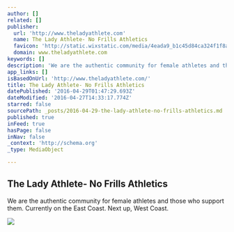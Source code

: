 ```yaml
---
author: []
related: []
publisher:
  url: 'http://www.theladyathlete.com'
  name: The Lady Athlete- No Frills Athletics
  favicon: 'http://static.wixstatic.com/media/4eada9_b1c45d84ca324f1f8a0b0fb886a0cd24.jpg/v1/fill/w_16%2Ch_16%2Clg_1/4eada9_b1c45d84ca324f1f8a0b0fb886a0cd24.jpg'
  domain: www.theladyathlete.com
keywords: []
description: 'We are the authentic community for female athletes and those who support them. Currently on the East Coast. Next up, West Coast.'
app_links: []
isBasedOnUrl: 'http://www.theladyathlete.com/'
title: The Lady Athlete- No Frills Athletics
datePublished: '2016-04-29T01:47:29.693Z'
dateModified: '2016-04-27T14:33:17.774Z'
starred: false
sourcePath: _posts/2016-04-29-the-lady-athlete-no-frills-athletics.md
published: true
inFeed: true
hasPage: false
inNav: false
_context: 'http://schema.org'
_type: MediaObject

---
```

<article style=""><h1>The Lady Athlete- No Frills Athletics</h1><p>We are the authentic community for female athletes and those who support them. Currently on the East Coast. Next up, West Coast.</p><img src="https://static.wixstatic.com/media/4eada9_8565ec614055490894e4b8dd567f2604.jpg" /></article>